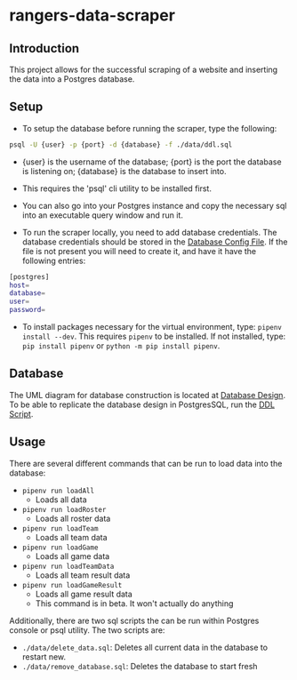 # rangers-data-scraper
## Introduction
This project allows for the successful scraping of a website and inserting the data into a Postgres database.

## Setup
- To setup the database before running the scraper, type the following:
```sh
psql -U {user} -p {port} -d {database} -f ./data/ddl.sql
```
  - {user} is the username of the database; {port} is the port the database is listening on; {database} is the database to insert into.
  - This requires the 'psql' cli utility to be installed first.
  - You can also go into your Postgres instance and copy the necessary sql into an executable query window and run it.

- To run the scraper locally, you need to add database credentials. The database credentials should be stored in the [Database Config File](./config/database.ini). If the file is not present you will need to create it, and have it have the following entries:
```sh
[postgres]
host=
database=
user=
password=
```

- To install packages necessary for the virtual environment, type: `pipenv install --dev`. This requires `pipenv` to be installed. If not installed, type: `pip install pipenv` or `python -m pip install pipenv`.

## Database
The UML diagram for database construction is located at [Database Design](./docs/database_design.png). To be able to replicate the database design in PostgresSQL, run the [DDL Script](./data/ddl.sql).

## Usage
There are several different commands that can be run to load data into the database:
- `pipenv run loadAll`
  - Loads all data
- `pipenv run loadRoster`
  - Loads all roster data
- `pipenv run loadTeam`
  - Loads all team data
- `pipenv run loadGame`
  - Loads all game data
- `pipenv run loadTeamData`
  - Loads all team result data
- `pipenv run loadGameResult`
  - Loads all game result data
  - This command is in beta. It won't actually do anything

Additionally, there are two sql scripts the can be run within Postgres console or psql utility. The two scripts are:
- `./data/delete_data.sql`: Deletes all current data in the database to restart new.
- `./data/remove_database.sql`: Deletes the database to start fresh